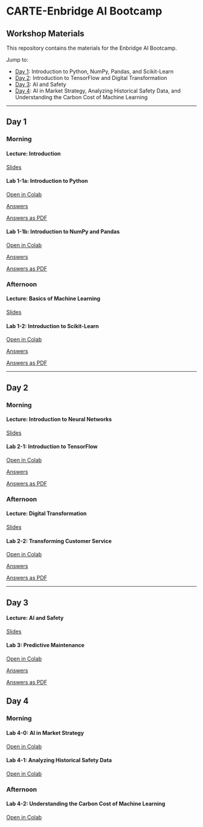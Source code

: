 # CARTE-Enbridge AI Bootcamp
## Workshop Materials

This repository contains the materials for the Enbridge AI Bootcamp.

Jump to:

- [Day 1](#day-1): Introduction to Python, NumPy, Pandas, and Scikit-Learn
- [Day 2](#day-2): Introduction to TensorFlow and Digital Transformation
- [Day 3](#day-3): AI and Safety
- [Day 4](#day-4): AI in Market Strategy, Analyzing Historical Safety Data, and Understanding the Carbon Cost of Machine Learning

---

## Day 1
### Morning

#### Lecture: Introduction

[Slides](https://github.com/alexwolson/carte-enbridge-bootcamp/blob/main/Slides/1_1%20Introduction.pdf)


#### Lab 1-1a: Introduction to Python
[Open in Colab](https://colab.research.google.com/github/alexwolson/carte-enbridge-bootcamp/blob/main/Lab_1_1a.ipynb)

[Answers](https://colab.research.google.com/github/alexwolson/carte-enbridge-bootcamp/blob/main/Answers/Lab_1_1a_Answered.ipynb)

[Answers as PDF](https://github.com/alexwolson/carte-enbridge-bootcamp/blob/main/Answers/Lab_1_1a_Answered.pdf)


#### Lab 1-1b: Introduction to NumPy and Pandas
[Open in Colab](https://colab.research.google.com/github/alexwolson/carte-enbridge-bootcamp/blob/main/Lab_1_1b.ipynb)

[Answers](https://colab.research.google.com/github/alexwolson/carte-enbridge-bootcamp/blob/main/Answers/Lab_1_1b_Answered.ipynb)

[Answers as PDF](https://github.com/alexwolson/carte-enbridge-bootcamp/blob/main/Answers/Lab_1_1b_Answered.pdf)

### Afternoon

#### Lecture: Basics of Machine Learning

[Slides](https://github.com/alexwolson/carte-enbridge-bootcamp/blob/main/Slides/1_2%20Basics%20of%20ML.pdf)

#### Lab 1-2: Introduction to Scikit-Learn
[Open in Colab](https://colab.research.google.com/github/alexwolson/carte-enbridge-bootcamp/blob/main/Lab_1_2.ipynb)

[Answers](https://colab.research.google.com/github/alexwolson/carte-enbridge-bootcamp/blob/main/Answers/Lab_1_2_Answered.ipynb)

[Answers as PDF](https://github.com/alexwolson/carte-enbridge-bootcamp/blob/main/Answers/Lab_1_2_Answered.pdf)

---

## Day 2

### Morning

#### Lecture: Introduction to Neural Networks
[Slides](https://github.com/alexwolson/carte-enbridge-bootcamp/blob/main/Slides/2_1%20Basics%20of%20Neural%20Networks.pdf)

#### Lab 2-1: Introduction to TensorFlow
[Open in Colab](https://colab.research.google.com/github/alexwolson/carte-enbridge-bootcamp/blob/main/Lab_2_1.ipynb)

[Answers](https://colab.research.google.com/github/alexwolson/carte-enbridge-bootcamp/blob/main/Answers/Lab_2_1_Answered.ipynb)

[Answers as PDF](https://github.com/alexwolson/carte-enbridge-bootcamp/blob/main/Answers/Lab_2_1_Answered.pdf)

### Afternoon

#### Lecture: Digital Transformation

[Slides](https://github.com/alexwolson/carte-enbridge-bootcamp/blob/main/Slides/2_2%20Digital%20Transformation.pdf)

#### Lab 2-2: Transforming Customer Service
[Open in Colab](https://colab.research.google.com/github/alexwolson/carte-enbridge-bootcamp/blob/main/Lab_2_2.ipynb)

[Answers](https://colab.research.google.com/github/alexwolson/carte-enbridge-bootcamp/blob/main/Answers/Lab_2_2_Answered.ipynb)

[Answers as PDF](https://github.com/alexwolson/carte-enbridge-bootcamp/blob/main/Answers/Lab_2_2_Answered.pdf)

---

## Day 3

#### Lecture: AI and Safety

[Slides](https://github.com/alexwolson/carte-enbridge-bootcamp/blob/main/Slides/3_1%20AI%20and%20Safety.pdf)

#### Lab 3: Predictive Maintenance

[Open in Colab](https://colab.research.google.com/github/alexwolson/carte-enbridge-bootcamp/blob/main/Lab_3.ipynb)

[Answers](https://colab.research.google.com/github/alexwolson/carte-enbridge-bootcamp/blob/main/Answers/Lab_3_Answered.ipynb)

[Answers as PDF](https://github.com/alexwolson/carte-enbridge-bootcamp/blob/main/Answers/Lab_3_Answered.pdf)

## Day 4

### Morning

#### Lab 4-0: AI in Market Strategy

[Open in Colab](https://colab.research.google.com/github/alexwolson/carte-enbridge-bootcamp/blob/main/Lab_4_0.ipynb)

#### Lab 4-1: Analyzing Historical Safety Data

[Open in Colab](https://colab.research.google.com/github/alexwolson/carte-enbridge-bootcamp/blob/main/Lab_4_1.ipynb)

### Afternoon

#### Lab 4-2: Understanding the Carbon Cost of Machine Learning

[Open in Colab](https://colab.research.google.com/github/alexwolson/carte-enbridge-bootcamp/blob/main/Lab_4_2.ipynb)